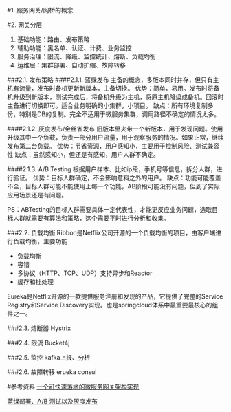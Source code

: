 #1. 服务网关/网桥的概念

#2. 网关分层
1. 基础功能：路由、发布策略
2. 辅助功能：黑名单、认证、计费、业务监控
3. 服务治理：限流、降级、监控统计、熔断、负载均衡
4. 运维层：集群部署、自动扩缩、故障转移

###2.1. 发布策略
####2.1.1. 蓝绿发布 
主备的概念，多版本同时并存，但只有主机有流量，发布时备机更新新版本，主备切换。
优势：简单，易用。发布时将备机升级到新版本，测试完成后，将备机升级为主机，将原主机降级成备机。回滚时主备进行切换即可。适合业务明确的小集群，小项目。
缺点：所有环境复制多份，特别是DB的复制。完全不适用于微服务集群，调用路径不确定的情况太多。

####2.1.2. 灰度发布/金丝雀发布
旧版本里夹带一个新版本，用于发现问题。使用升级其中一个负载，负责一部分用户流量，用于观察服务的情况。如果正常，继续发布第二台负载。
优势：节省资源，用户感知小，主要用于控制风险、测试兼容性
缺点：虽然感知小，但还是有感知，用户人群不确定。

####2.1.3. A/B Testing
根据用户样本、比如ip段，手机号等信息，拆分人群，进行验证。
优势：目标人群确定，不会影响意料之外的用户。
缺点：功能可能覆盖不全，目标人群可能不能使用上每一个功能，AB阶段可能没有问题，但到了实际应用场景还是有问题。

PS：ABTesting的目标人群需要具体一定代表性，才能更反应业务问题，选取目标人群就需要有算法和策略，这个需要平时进行分析和收集。

###2.2. 负载均衡
Ribbon是Netflix公司开源的一个负载均衡的项目，由客户端进行负载均衡，主要功能

* 负载均衡
* 容错
* 多协议（HTTP、TCP、UDP）支持异步和Reactor
* 缓存和批处理

Eureka是Netflix开源的一款提供服务注册和发现的产品，它提供了完整的Service Registry和Service Discovery实现。也是springcloud体系中最重要最核心的组件之一。



###2.3. 熔断器
Hystrix

###2.4. 限流
Bucket4j

###2.5. 监控
kafka上报、分析

###2.6. 故障转移
erueka
consul


#参考资料
<a href=https://mp.weixin.qq.com/s/FxEH82B7d9y762SI5DSBpA>一个可快速落地的微服务网关架构实现</a>


<a href=https://www.v2ex.com/t/344341>
蓝绿部署、A/B 测试以及灰度发布</a>